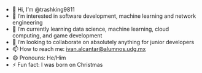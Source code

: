 - 👋 Hi, I’m @trashking9811
- 👀 I’m interested in software development, machine learning and network engineering
- 🌱 I’m currently learning data science, machine learning, cloud computing, and game development
- 💞️ I’m looking to collaborate on absolutely anything for junior developers
- 📫 How to reach me: ivan.alcantar@alumnos.udg.mx
- 😄 Pronouns: He/Him
- ⚡ Fun fact: I was born on Christmas
